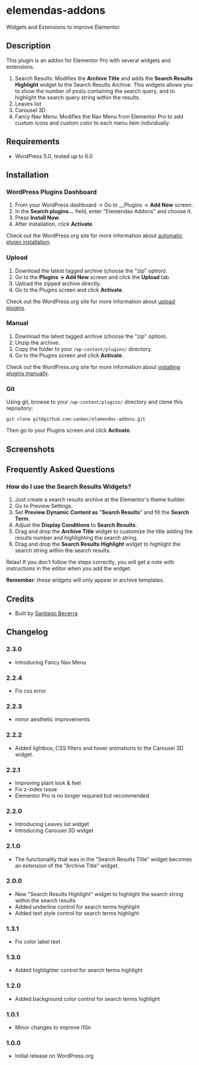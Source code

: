 # elemendas-addons
Widgets and Extensions to improve Elementor

## Description

This plugin is an addon for Elementor Pro with several widgets and extensions.

1. Search Results:  Modifies the __Archive Title__ and adds the __Search Results Highlight__ widget to the Search Results Archive. This widgets allows you to show the number of posts containing the search query, and to highlight the search query string within the results.
2. Leaves list
3. Carousel 3D
4. Fancy Nav Menu: Modifies the Nav Menu from Elementor Pro to add custom icons and custom color to each menu item individually.

## Requirements
* WordPress 5.0, tested up to 6.0

## Installation

### WordPress Plugins Dashboard

1. From your WordPress dashboard -> Go to __Plugins -> __Add New__ screen.
2. In the __Search plugins...__ field, enter "Elemendas Addons" and choose it.
3. Press __Install Now__.
4. After installation, click __Activate__.

Check out the WordPress.org site for more information about [automatic plugin installation](https://wordpress.org/support/article/managing-plugins/#automatic-plugin-installation-1).

### Upload

1. Download the latest tagged archive (choose the "zip" option).
2. Go to the __Plugins -> Add New__ screen and click the __Upload__ tab.
3. Upload the zipped archive directly.
4. Go to the Plugins screen and click __Activate__.

Check out the WordPress.org site for more information about [upload plugins](https://wordpress.org/support/article/managing-plugins/#upload-via-wordpress-admin).

### Manual

1. Download the latest tagged archive (choose the "zip" option).
2. Unzip the archive.
3. Copy the folder to your `/wp-content/plugins/` directory.
4. Go to the Plugins screen and click __Activate__.

Check out the WordPress.org site for more information about [installing plugins manually](https://wordpress.org/support/article/managing-plugins/#manual-plugin-installation-1).

### Git

Using git, browse to your `/wp-content/plugins/` directory and clone this repository:

`git clone git@github.com:sanbec/elemendas-addons.git`

Then go to your Plugins screen and click __Activate__.

## Screenshots

## Frequently Asked Questions

### How do I use the Search Results Widgets?

1. Just create a search results archive at the Elementor's theme builder.
2. Go to Preview Settings.
3. Set __Preview Dynamic Content as__ "__Search Results__" and fill the __Search Term__.
4. Adjust the __Display Conditions__ to __Search Results__.
5. Drag and drop the __Archive Title__ widget to customize the title adding the results number and highlighting the search string.
6. Drag and drop the __Search Results Highlight__ widget to highlight the search string within the search results.

Relax! If you don't follow the steps correctly, you will get a note with instructions in the editor when you add the widget.

__Remember__: these widgets will only appear in archive templates.

## Credits

* Built by [Santiago Becerra](https://elemendas.com/)

## Changelog
### 2.3.0
* Introducing Fancy Nav Menu

### 2.2.4
* Fix css error

### 2.2.3
* minor aesthetic improvements

### 2.2.2
* Added lightbox, CSS filters and hover animations to the Carousel 3D widget.

### 2.2.1
* Improving plant look & feel
* Fix z-index issue
* Elementor Pro is no longer required but recommended

### 2.2.0
* Introducing Leaves list widget
* Introducing Carousel 3D widget

### 2.1.0
* The functionality that was in the "Search Results Title" widget becomes an extension of the "Archive Title" widget.

### 2.0.0
* New "Search Results Highlight" widget to highlight the search string within the search results
* Added underline control for search terms highlight
* Added text style control for search terms highlight

### 1.3.1
* Fix color label text

### 1.3.0
* Added highlighter control for search terms highlight

### 1.2.0
* Added background color control for search terms highlight

### 1.0.1
* Minor changes to improve i10n

### 1.0.0
* Initial release on WordPress.org
